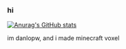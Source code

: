 ### hi
[![Anurag's GitHub stats](https://github-readme-stats.vercel.app/api?username=danlopw)](https://github.com/anuraghazra/github-readme-stats)

im danlopw, and i made minecraft voxel
